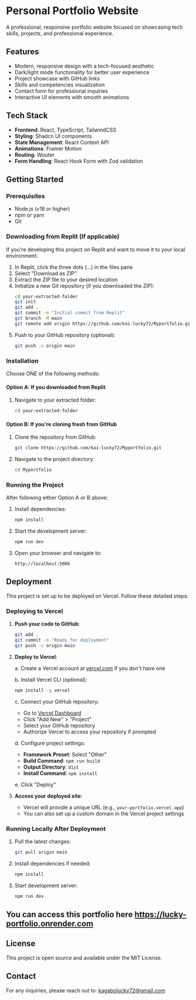 # Personal Portfolio Website

A professional, responsive portfolio website focused on showcasing tech skills, projects, and professional experience.

## Features

- Modern, responsive design with a tech-focused aesthetic
- Dark/light mode functionality for better user experience
- Project showcase with GitHub links
- Skills and competencies visualization
- Contact form for professional inquiries
- Interactive UI elements with smooth animations

## Tech Stack

- **Frontend**: React, TypeScript, TailwindCSS
- **Styling**: Shadcn UI components
- **State Management**: React Context API
- **Animations**: Framer Motion
- **Routing**: Wouter
- **Form Handling**: React Hook Form with Zod validation

## Getting Started

### Prerequisites

- Node.js (v18 or higher)
- npm or yarn
- Git

### Downloading from Replit (If applicable)

If you're developing this project on Replit and want to move it to your local environment:

1. In Replit, click the three dots (...) in the files pane
2. Select "Download as ZIP"
3. Extract the ZIP file to your desired location
4. Initialize a new Git repository (if you downloaded the ZIP):
   ```bash
   cd your-extracted-folder
   git init
   git add .
   git commit -m "Initial commit from Replit"
   git branch -M main
   git remote add origin https://github.com/kai-lucky72/Myportfolio.git
   ```
5. Push to your GitHub repository (optional):
   ```bash
   git push -u origin main
   ```

### Installation

Choose ONE of the following methods:

#### Option A: If you downloaded from Replit
1. Navigate to your extracted folder:
   ```bash
   cd your-extracted-folder
   ```

#### Option B: If you're cloning fresh from GitHub
1. Clone the repository from GitHub:
   ```bash
   git clone https://github.com/kai-lucky72/Myportfolio.git
   ```

2. Navigate to the project directory:
   ```bash
   cd Myportfolio
   ```

### Running the Project

After following either Option A or B above:

1. Install dependencies:
   ```bash
   npm install
   ```

2. Start the development server:
   ```bash
   npm run dev
   ```

3. Open your browser and navigate to:
   ```
   http://localhost:5000
   ```

## Deployment

This project is set up to be deployed on Vercel. Follow these detailed steps:

### Deploying to Vercel

1. **Push your code to GitHub**:
   ```bash
   git add .
   git commit -m "Ready for deployment"
   git push -u origin main
   ```

2. **Deploy to Vercel**:
   
   a. Create a Vercel account at [vercel.com](https://vercel.com) if you don't have one
   
   b. Install Vercel CLI (optional):
   ```bash
   npm install -g vercel
   ```
   
   c. Connect your GitHub repository:
   - Go to [Vercel Dashboard](https://vercel.com/dashboard)
   - Click "Add New" > "Project"
   - Select your GitHub repository
   - Authorize Vercel to access your repository if prompted
   
   d. Configure project settings:
   - **Framework Preset**: Select "Other"
   - **Build Command**: `npm run build`
   - **Output Directory**: `dist`
   - **Install Command**: `npm install`
   
   e. Click "Deploy"
   
3. **Access your deployed site**:
   - Vercel will provide a unique URL (e.g., `your-portfolio.vercel.app`)
   - You can also set up a custom domain in the Vercel project settings

### Running Locally After Deployment

1. Pull the latest changes:
   ```bash
   git pull origin main
   ```

2. Install dependencies if needed:
   ```bash
   npm install
   ```

3. Start development server:
   ```bash
   npm run dev
   ```

## You can access this portfolio here https://lucky-portfolio.onrender.com

## License

This project is open source and available under the MIT License.

## Contact

For any inquiries, please reach out to: kagabolucky72@gmail.com
